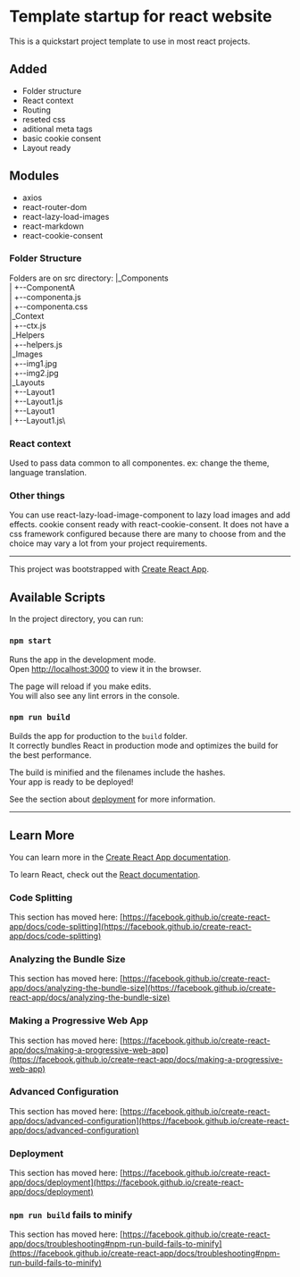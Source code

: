 # Template startup for react website

This is a quickstart project template to use in most react projects.  

## Added 
* Folder structure
* React context
* Routing
* reseted css
* aditional meta tags
* basic cookie consent
* Layout ready

## Modules
* axios
* react-router-dom
* react-lazy-load-images
* react-markdown
* react-cookie-consent

### Folder Structure 
Folders are on src directory:
|_Components\
|  +--ComponentA\
|    +--componenta.js\
|    +--componenta.css\
|_Context\
|  +--ctx.js\
|_Helpers\
|  +--helpers.js\
|_Images\
|  +--img1.jpg\
|  +--img2.jpg\
|_Layouts\
|  +--Layout1\
|    +--Layout1.js\
|  +--Layout1\
|    +--Layout1.js\

### React context
Used to pass data common to all componentes.
  ex: change the theme, language translation. 

### Other things
You can use react-lazy-load-image-component to lazy load images and add effects.
cookie consent ready with react-cookie-consent. 
It does not have a css framework configured because there are many to choose from and the choice may vary a lot from your project requirements. 


***

This project was bootstrapped with [Create React App](https://github.com/facebook/create-react-app).

## Available Scripts

In the project directory, you can run:

### `npm start`

Runs the app in the development mode.\
Open [http://localhost:3000](http://localhost:3000) to view it in the browser.

The page will reload if you make edits.\
You will also see any lint errors in the console.

### `npm run build`

Builds the app for production to the `build` folder.\
It correctly bundles React in production mode and optimizes the build for the best performance.

The build is minified and the filenames include the hashes.\
Your app is ready to be deployed!

See the section about [deployment](https://facebook.github.io/create-react-app/docs/deployment) for more information.

***

## Learn More

You can learn more in the [Create React App documentation](https://facebook.github.io/create-react-app/docs/getting-started).

To learn React, check out the [React documentation](https://reactjs.org/).

### Code Splitting

This section has moved here: [https://facebook.github.io/create-react-app/docs/code-splitting](https://facebook.github.io/create-react-app/docs/code-splitting)

### Analyzing the Bundle Size

This section has moved here: [https://facebook.github.io/create-react-app/docs/analyzing-the-bundle-size](https://facebook.github.io/create-react-app/docs/analyzing-the-bundle-size)

### Making a Progressive Web App

This section has moved here: [https://facebook.github.io/create-react-app/docs/making-a-progressive-web-app](https://facebook.github.io/create-react-app/docs/making-a-progressive-web-app)

### Advanced Configuration

This section has moved here: [https://facebook.github.io/create-react-app/docs/advanced-configuration](https://facebook.github.io/create-react-app/docs/advanced-configuration)

### Deployment

This section has moved here: [https://facebook.github.io/create-react-app/docs/deployment](https://facebook.github.io/create-react-app/docs/deployment)

### `npm run build` fails to minify

This section has moved here: [https://facebook.github.io/create-react-app/docs/troubleshooting#npm-run-build-fails-to-minify](https://facebook.github.io/create-react-app/docs/troubleshooting#npm-run-build-fails-to-minify)

